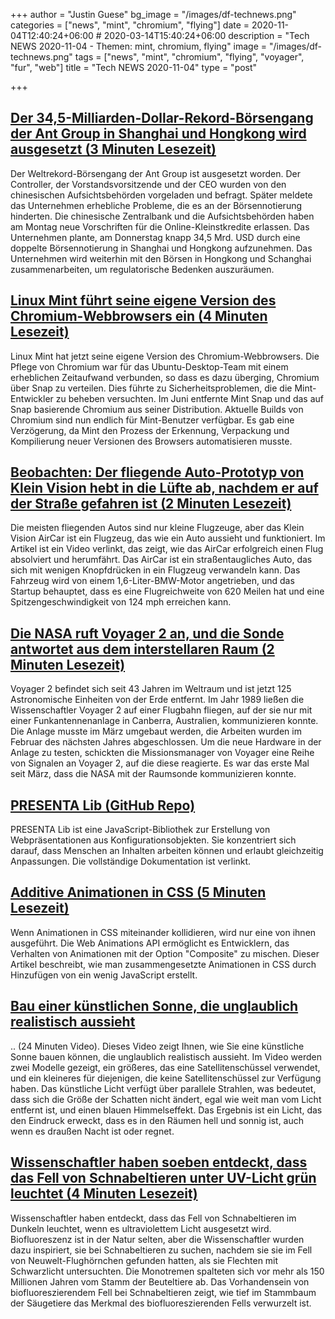 +++
author = "Justin Guese"
bg_image = "/images/df-technews.png"
categories = ["news", "mint", "chromium", "flying"]
date = 2020-11-04T12:40:24+06:00 # 2020-03-14T15:40:24+06:00
description = "Tech NEWS 2020-11-04 - Themen: mint, chromium, flying"
image = "/images/df-technews.png"
tags = ["news", "mint", "chromium", "flying", "voyager", "fur", "web"]
title = "Tech NEWS 2020-11-04"
type = "post"

+++

## [Der 34,5-Milliarden-Dollar-Rekord-Börsengang der Ant Group in Shanghai und Hongkong wird ausgesetzt (3 Minuten Lesezeit)](https://www.cnbc.com/2020/11/03/ant-group-ipo-in-shanghai-suspended.html/1/0100017592f17a04-fec9bc38-554e-4ebd-88c8-541cc02fb5fe-000000/n8ctJIKokXDWnDtERovrCgNF7KL5n05rnv6g22WvYj8=165)

 Der Weltrekord-Börsengang der Ant Group ist ausgesetzt worden. Der Controller, der Vorstandsvorsitzende und der CEO wurden von den chinesischen Aufsichtsbehörden vorgeladen und befragt. Später meldete das Unternehmen erhebliche Probleme, die es an der Börsennotierung hinderten. Die chinesische Zentralbank und die Aufsichtsbehörden haben am Montag neue Vorschriften für die Online-Kleinstkredite erlassen. Das Unternehmen plante, am Donnerstag knapp 34,5 Mrd. USD durch eine doppelte Börsennotierung in Shanghai und Hongkong aufzunehmen. Das Unternehmen wird weiterhin mit den Börsen in Hongkong und Schanghai zusammenarbeiten, um regulatorische Bedenken auszuräumen.

## [Linux Mint führt seine eigene Version des Chromium-Webbrowsers ein (4 Minuten Lesezeit)](https://www.zdnet.com/article/linux-mint-introduces-its-own-take-on-the-chromium-web-browser//1/0100017592f17a04-fec9bc38-554e-4ebd-88c8-541cc02fb5fe-000000/mJYIrohtHiarSOAqrfyo24c1N4w-I0kz5z-d1Xjo3_c=165)

 Linux Mint hat jetzt seine eigene Version des Chromium-Webbrowsers. Die Pflege von Chromium war für das Ubuntu-Desktop-Team mit einem erheblichen Zeitaufwand verbunden, so dass es dazu überging, Chromium über Snap zu verteilen. Dies führte zu Sicherheitsproblemen, die die Mint-Entwickler zu beheben versuchten. Im Juni entfernte Mint Snap und das auf Snap basierende Chromium aus seiner Distribution. Aktuelle Builds von Chromium sind nun endlich für Mint-Benutzer verfügbar. Es gab eine Verzögerung, da Mint den Prozess der Erkennung, Verpackung und Kompilierung neuer Versionen des Browsers automatisieren musste.

## [Beobachten: Der fliegende Auto-Prototyp von Klein Vision hebt in die Lüfte ab, nachdem er auf der Straße gefahren ist (2 Minuten Lesezeit)](https://robbreport.com/motors/aviation/klein-visions-aircar-prototype-first-flight-1234578689//1/0100017592f17a04-fec9bc38-554e-4ebd-88c8-541cc02fb5fe-000000/HS47ZVeP3HizmercgyrQ2EP10jFIqXnjvrzDUH4Gd8s=165)

 Die meisten fliegenden Autos sind nur kleine Flugzeuge, aber das Klein Vision AirCar ist ein Flugzeug, das wie ein Auto aussieht und funktioniert. Im Artikel ist ein Video verlinkt, das zeigt, wie das AirCar erfolgreich einen Flug absolviert und herumfährt. Das AirCar ist ein straßentaugliches Auto, das sich mit wenigen Knopfdrücken in ein Flugzeug verwandeln kann. Das Fahrzeug wird von einem 1,6-Liter-BMW-Motor angetrieben, und das Startup behauptet, dass es eine Flugreichweite von 620 Meilen hat und eine Spitzengeschwindigkeit von 124 mph erreichen kann.

## [Die NASA ruft Voyager 2 an, und die Sonde antwortet aus dem interstellaren Raum (2 Minuten Lesezeit)](https://arstechnica.com/science/2020/11/nasa-calls-voyager-2-and-the-spacecraft-answers-from-interstellar-space//1/0100017592f17a04-fec9bc38-554e-4ebd-88c8-541cc02fb5fe-000000/E1S0RDQ9mhxsHKC-2JuaV0eNmjVVzf0kiuLRYV80Sqs=165)

 Voyager 2 befindet sich seit 43 Jahren im Weltraum und ist jetzt 125 Astronomische Einheiten von der Erde entfernt. Im Jahr 1989 ließen die Wissenschaftler Voyager 2 auf einer Flugbahn fliegen, auf der sie nur mit einer Funkantennenanlage in Canberra, Australien, kommunizieren konnte. Die Anlage musste im März umgebaut werden, die Arbeiten wurden im Februar des nächsten Jahres abgeschlossen. Um die neue Hardware in der Anlage zu testen, schickten die Missionsmanager von Voyager eine Reihe von Signalen an Voyager 2, auf die diese reagierte. Es war das erste Mal seit März, dass die NASA mit der Raumsonde kommunizieren konnte.

## [PRESENTA Lib (GitHub Repo)](https://github.com/presenta-software/presenta-lib/1/0100017592f17a04-fec9bc38-554e-4ebd-88c8-541cc02fb5fe-000000/Hrv6B7H26b2q_R5veq504zGDO9B3O9NkezzfLhRsQz0=165)

 PRESENTA Lib ist eine JavaScript-Bibliothek zur Erstellung von Webpräsentationen aus Konfigurationsobjekten.  Sie konzentriert sich darauf, dass Menschen an Inhalten arbeiten können und erlaubt gleichzeitig Anpassungen. Die vollständige Dokumentation ist verlinkt.

## [Additive Animationen in CSS (5 Minuten Lesezeit)](https://danielcwilson.com/blog/2020/10/additive-css-animations//1/0100017592f17a04-fec9bc38-554e-4ebd-88c8-541cc02fb5fe-000000/mubKTsaAIixi0ZKePzqYUJmhkdT9hRAvfs3jGMLewyg=165)

 Wenn Animationen in CSS miteinander kollidieren, wird nur eine von ihnen ausgeführt. Die Web Animations API ermöglicht es Entwicklern, das Verhalten von Animationen mit der Option "Composite" zu mischen. Dieser Artikel beschreibt, wie man zusammengesetzte Animationen in CSS durch Hinzufügen von ein wenig JavaScript erstellt.

## [Bau einer künstlichen Sonne, die unglaublich realistisch aussieht](https://www.youtube.com/watch?v=6bqBsHSwPgw/1/0100017592f17a04-fec9bc38-554e-4ebd-88c8-541cc02fb5fe-000000/MPW1yyND1y2RVgbgnrkxWhTORdqttAyR3aMg5pufgsI=165)

.. (24 Minuten Video). Dieses Video zeigt Ihnen, wie Sie eine künstliche Sonne bauen können, die unglaublich realistisch aussieht. Im Video werden zwei Modelle gezeigt, ein größeres, das eine Satellitenschüssel verwendet, und ein kleineres für diejenigen, die keine Satellitenschüssel zur Verfügung haben. Das künstliche Licht verfügt über parallele Strahlen, was bedeutet, dass sich die Größe der Schatten nicht ändert, egal wie weit man vom Licht entfernt ist, und einen blauen Himmelseffekt. Das Ergebnis ist ein Licht, das den Eindruck erweckt, dass es in den Räumen hell und sonnig ist, auch wenn es draußen Nacht ist oder regnet.

## [Wissenschaftler haben soeben entdeckt, dass das Fell von Schnabeltieren unter UV-Licht grün leuchtet (4 Minuten Lesezeit)](https://www.vice.com/en/article/epddqm/scientists-just-discovered-that-platypus-fur-glows-green-under-uv-light/1/0100017592f17a04-fec9bc38-554e-4ebd-88c8-541cc02fb5fe-000000/oEofxhPf4KzHYpWkWAn2ZlO654Od3_LbfbEhvy5ZjBc=165)

 Wissenschaftler haben entdeckt, dass das Fell von Schnabeltieren im Dunkeln leuchtet, wenn es ultraviolettem Licht ausgesetzt wird. Biofluoreszenz ist in der Natur selten, aber die Wissenschaftler wurden dazu inspiriert, sie bei Schnabeltieren zu suchen, nachdem sie sie im Fell von Neuwelt-Flughörnchen gefunden hatten, als sie Flechten mit Schwarzlicht untersuchten. Die Monotremen spalteten sich vor mehr als 150 Millionen Jahren vom Stamm der Beuteltiere ab. Das Vorhandensein von biofluoreszierendem Fell bei Schnabeltieren zeigt, wie tief im Stammbaum der Säugetiere das Merkmal des biofluoreszierenden Fells verwurzelt ist.

